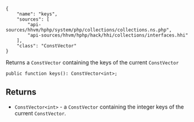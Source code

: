 ``` yamlmeta
{
    "name": "keys",
    "sources": [
        "api-sources/hhvm/hphp/system/php/collections/collections.ns.php",
        "api-sources/hhvm/hphp/hack/hhi/collections/interfaces.hhi"
    ],
    "class": "ConstVector"
}
```




Returns a ` ConstVector ` containing the keys of the current `` ConstVector ``




``` Hack
public function keys(): ConstVector<int>;
```




## Returns




+ ` ConstVector<int> ` - a `` ConstVector `` containing the integer keys of the current
  ``` ConstVector ```.
<!-- HHAPIDOC -->
